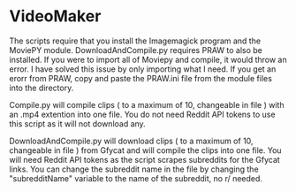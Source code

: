 # VideoMaker

The scripts require that you install the Imagemagick program and the MoviePY module. DownloadAndCompile.py requires PRAW to also be installed. If you were to import all of Moviepy and compile, it would throw an error. I have solved this issue by only importing what I need. If you get an erorr from PRAW, copy and paste the PRAW.ini file from the module files into the directory. 

Compile.py will compile clips ( to a maximum of 10, changeable in file ) with an .mp4 extention into one file. You do not need Reddit API tokens to use this script as it will not download any.

DownloadAndCompile.py will download clips ( to a maximum of 10, changeable in file ) from Gfycat and will compile the clips into one file. You will need Reddit API tokens as the script scrapes subreddits for the Gfycat links. You can change the subreddit name in the file by changing the "subredditName" variable to the name of the subreddit, no r/ needed.
